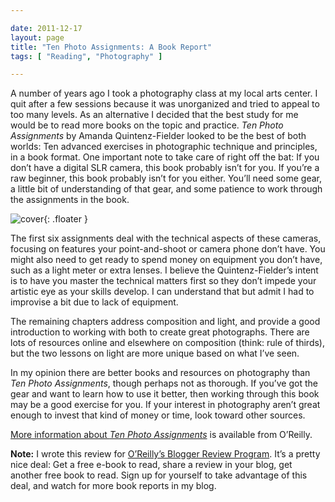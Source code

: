 ```yaml
---

date: 2011-12-17
layout: page
title: "Ten Photo Assignments: A Book Report"
tags: [ "Reading", "Photography" ]

---
```


A number of years ago I took a photography class at my local arts
center. I quit after a few sessions because it was unorganized and tried
to appeal to too many levels. As an alternative I decided that the best
study for me would be to read more books on the topic and practice. *Ten
Photo Assignments* by Amanda Quintenz-Fielder looked to be the best of
both worlds: Ten advanced exercises in photographic technique and
principles, in a book format. One important note to take care of right
off the bat: If you don’t have a digital SLR camera, this book probably
isn’t for you. If you’re a raw beginner, this book probably isn’t for
you either. You’ll need some gear, a little bit of understanding of that
gear, and some patience to work through the assignments in the book.

![cover](http://covers.oreilly.com/images/9781933952796/cat.gif){: .floater }

The first six assignments deal with the technical aspects of these
cameras, focusing on features your point-and-shoot or camera phone don’t
have. You might also need to get ready to spend money on equipment you
don’t have, such as a light meter or extra lenses. I believe the
Quintenz-Fielder’s intent is to have you master the technical matters
first so they don’t impede your artistic eye as your skills develop. I
can understand that but admit I had to improvise a bit due to lack of
equipment.

The remaining chapters address composition and light, and provide a good
introduction to working with both to create great photographs. There are
lots of resources online and elsewhere on composition (think: rule of
thirds), but the two lessons on light are more unique based on what I’ve
seen.

In my opinion there are better books and resources on photography than
*Ten Photo Assignments*, though perhaps not as thorough. If you’ve got
the gear and want to learn how to use it better, then working through
this book may be a good exercise for you. If your interest in
photography aren’t great enough to invest that kind of money or time,
look toward other sources.

[More information about *Ten Photo
Assignments*](http://shop.oreilly.com/product/9781933952796.do) is
available from O’Reilly.

**Note:** I wrote this review for [O’Reilly’s Blogger Review
Program](http://oreilly.com/bloggers/). It’s a pretty nice deal: Get a
free e-book to read, share a review in your blog, get another free book
to read. Sign up for yourself to take advantage of this deal, and watch
for more book reports in my blog.
